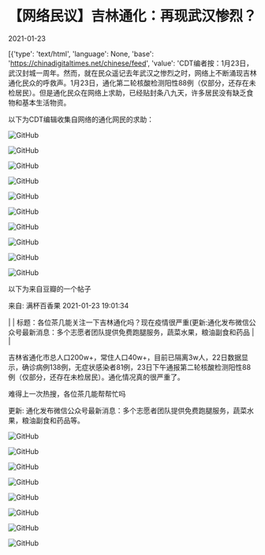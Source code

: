 # 【网络民议】吉林通化：再现武汉惨烈？

2021-01-23

[{'type': 'text/html', 'language': None, 'base': 'https://chinadigitaltimes.net/chinese/feed', 'value': 'CDT编者按：1月23日，武汉封城一周年。然而，就在民众遥记去年武汉之惨烈之时，网络上不断涌现吉林通化民众的呼救声。1月23日，通化第二轮核酸检测阳性88例（仅部分，还存在未检居民）。但是通化民众在网络上求助，已经贴封条八九天，许多居民没有缺乏食物和基本生活物资。

以下为CDT编辑收集自网络的通化网民的求助：

![GitHub](https://chinadigitaltimes.net/chinese/files/2021/01/11.jpeg)

![GitHub](https://chinadigitaltimes.net/chinese/files/2021/01/12.jpeg)

![GitHub](https://chinadigitaltimes.net/chinese/files/2021/01/13.jpeg)

![GitHub](https://chinadigitaltimes.net/chinese/files/2021/01/14.jpeg)

![GitHub](https://chinadigitaltimes.net/chinese/files/2021/01/15.jpeg)

![GitHub](https://chinadigitaltimes.net/chinese/files/2021/01/16.jpeg)

![GitHub](https://chinadigitaltimes.net/chinese/files/2021/01/17.jpeg)

![GitHub](https://chinadigitaltimes.net/chinese/files/2021/01/18.jpeg)

![GitHub](https://chinadigitaltimes.net/chinese/files/2021/01/19.jpeg)

![GitHub](https://chinadigitaltimes.net/chinese/files/2021/01/20.jpeg)

以下为来自豆瓣的一个帖子

来自: 满杯百香果  2021-01-23 19:01:34

|  | 标题：各位茶几能关注一下吉林通化吗？现在疫情很严重(更新:通化发布微信公众号最新消息：多个志愿者团队提供免费跑腿服务，蔬菜水果，粮油副食和药品 |  |

吉林省通化市总人口200w+，常住人口40w+，目前已隔离3w人，22日数据显示，确诊病例138例，无症状感染者81例，23日下午通报第二轮核酸检测阳性88例（仅部分，还存在未检居民）。通化情况真的很严重了。

难得上一次热搜，各位茶几能帮帮忙吗 

更新: 通化发布微信公众号最新消息：多个志愿者团队提供免费跑腿服务，蔬菜水果，粮油副食和药品等。

![GitHub](https://chinadigitaltimes.net/chinese/files/2021/01/1.png)

![GitHub](https://chinadigitaltimes.net/chinese/files/2021/01/2.png)

![GitHub](https://chinadigitaltimes.net/chinese/files/2021/01/3.png)

![GitHub](https://chinadigitaltimes.net/chinese/files/2021/01/4.png)

![GitHub](https://chinadigitaltimes.net/chinese/files/2021/01/5.png)

![GitHub](https://chinadigitaltimes.net/chinese/files/2021/01/6.png)

![GitHub](https://chinadigitaltimes.net/chinese/files/2021/01/7.png)

![GitHub](https://chinadigitaltimes.net/chinese/files/2021/01/8.png)

